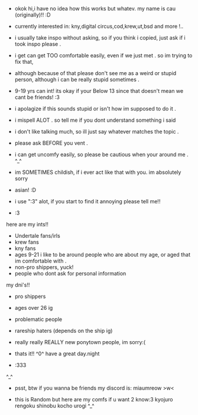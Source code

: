 - okok hi,i have no idea how this works but whatev. my name is cau (originally)!! :D


- currently interested in: kny,digital circus,cod,krew,ut,bsd and more !..



- i usually take inspo without asking, so if you think i copied, just ask if i took inspo please .


- i get can get TOO comfortable easily, even if we just met . so im trying to fix that,

 
- although because of that please don't see me as a weird or stupid person, although i can be really stupid sometimes .


- 9-19 yrs can int! its okay if your Below 13 since that doesn't mean we cant be friends! :3


- i apolagize if this sounds stupid or isn't how im supposed to do it .


- i mispell ALOT . so tell me if you dont understand something i said


- i don't like talking much, so ill just say whatever matches the topic .

 
- please ask BEFORE you vent .


- i can get uncomfy easily, so please be cautious when your around me . ^_^

 
- im SOMETIMES childish, if i ever act like that with you. im absolutely sorry


- asian! :D


- i use ":3" alot, if you start to find it annoying please tell me!!


- :3


here are my ints!!

- Undertale fans/irls
- krew fans
- kny fans
- ages 9-21 i like to be around people who are about my age, or aged that im comfortable with .
- non-pro shippers, yuck!
- people who dont ask for personal information



my dni's!!

- pro shippers
- ages over 26 ig
- problematic people
- rareship haters (depends on the ship ig)
- really really REALLY new ponytown people, im sorry:(
- thats it!! ^0^ have a great day.night




- :333


^_^ 

- psst, btw if you wanna be friends my discord is: miaumreow >w<

- this is Random but here are my comfs if u want 2 know:3
 kyojuro rengoku
shinobu kocho
urogi ^_^
<!--
EndlessSlumber/EndlessSlumber is a ✨ special ✨ repository because its `README.md` (this file) appears on your GitHub profile.
You can click the Preview link to take a look at your changes.
--->
